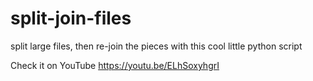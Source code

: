 # split-join-files
split large files, then re-join the pieces with this cool little python script 

Check it on YouTube https://youtu.be/ELhSoxyhgrI
